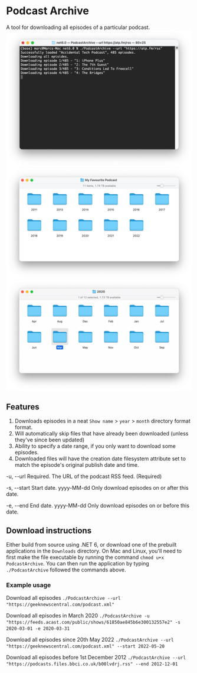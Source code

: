 # Podcast Archive
A tool for downloading all episodes of a particular podcast.
![Podcast Archive downloading a feed](Screenshot3.png)
![Example of the folder structure created by Podcast Archive](Screenshot.png)
![Example of the folder structure created by Podcast Archive](Screenshot2.png)

## Features
1. Downloads episodes in a neat `Show name` > `year` > `month` directory format format.
2. Will automatically skip files that have already been downloaded (unless they've since been updated)
3. Ability to specify a date range, if you only want to download some episodes. 
4. Downloaded files will have the creation date filesystem attribute set to match the episode's original publish date and time.

 -u, --url      Required. The URL of the podcast RSS feed. (Required)

 -s, --start    Start date. yyyy-MM-dd Only download episodes on or after this
                 date.

-e, --end      End date. yyyy-MM-dd Only download episodes on or before this
                 date.

## Download instructions
Either build from source using .NET 6, or download one of the prebuilt applications in the `Downloads` directory.  On Mac and Linux, you'll need to first make the file executable by running the command `chmod u+x PodcastArchive`. You can then run the application by typing `./PodcastArchive` followed the commands above.

### Example usage
Download all episodes
`./PodcastArchive --url "https://geeknewscentral.com/podcast.xml"`

Download all episodes in March 2020
`./PodcastArchive -u "https://feeds.acast.com/public/shows/61850ae845b6e300132557e2" -s 2020-03-01 -e 2020-03-31`

Download all episodes since 20th May 2022
`./PodcastArchive --url "https://geeknewscentral.com/podcast.xml" --start 2022-05-20`


Download all episodes before 1st December 2012
`./PodcastArchive --url "https://podcasts.files.bbci.co.uk/b00lvdrj.rss" --end 2012-12-01`